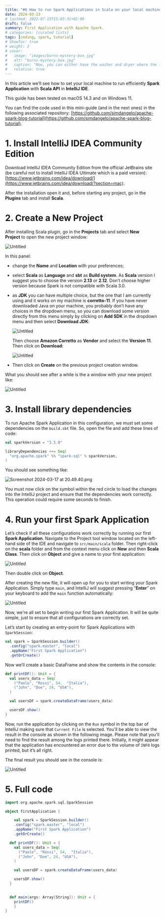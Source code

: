 ```yaml
---
title: "#6 How to run Spark Applications in Scala on your local machine"
date: 2024-03-23
# lastmod: 2022-07-15T15:03:31+02:00
draft: false
summary: First Application with Apache Spark.
# categories: [curated lists]
tags: [coding, spark, tutorial]
# ShowToc: true
# weight: 2
# cover:
#   image: "images/burns-mystery-box.jpg"
#   alt: "burns-mystery-box.jpg"
#   caption: "Now, you can either have the washer and dryer where the lovely Smithers is standing, or you can trade it all in for what's in this box."
#   relative: true
---
```


In this article we’ll see how to set your local machine to run efficiently **Spark Application** with **Scala API** in **IntelliJ IDE**.

This guide has been tested on macOS 14.3 and on Windows 11.

You can find the code used in this mini-guide (and in the next ones) in the following associated repository: [https://github.com/simdangelo/apache-spark-blog-tutorial](https://github.com/simdangelo/apache-spark-blog-tutorial).

# 1. Install IntelliJ IDEA Community Edition

Download IntelliJ IDEA Community Edition from the official JetBrains site (be careful not to install IntelliJ IDEA Ultimate which is a paid version): [https://www.jetbrains.com/idea/download/](https://www.jetbrains.com/idea/download/?section=mac).

After the installation open it and, before starting any project, go in the **Plugins** tab and install **Scala**.

# 2. Create a New Project

After installing Scala plugin, go in the **Projects** tab and select **New Project** to open the new project window:

![Untitled](images/Untitled.png)

In this panel:

- change the **Name** and **Location** with your preferences;
- select **Scala** as **Language** and **sbt** as **Build system**. As **Scala** version I suggest you to choose the version **2.13** or **2.12**. Don’t choose higher version because Spark is not compatible with Scala 3.0.
- as **JDK** you can have multiple choice, but the one that I am currently using and it works on my machine is **corretto-11**. If you have never downloaded Java on your machine, you probably don’t have any choices in the dropdown menu, so you can download some version directly from this menu simply by clicking on **Add SDK** in the dropdown menu and then select **Download JDK**:
    
    ![Untitled](images/Untitled%201.png)
    
    Then choose **Amazon Corretto** as **Vendor** and select the **Version** **11**. Then click on **Download:**
    
    ![Untitled](images/Untitled%202.png)
    
- Then click on **Create** on the previous project creation window.

What you should see after a while is the a window with your new project like:

![Untitled](images/Untitled%203.png)

# 3. Install library dependencies

To run Apache Spark Application in this configuration, we must set some dependencies on the `build.sbt` file. So, open the file and add these lines of code:

```scala
val sparkVersion = "3.5.0"

libraryDependencies ++= Seq(
  "org.apache.spark" %% "spark-sql" % sparkVersion,
)
```

You should see something like:

![Screenshot 2024-03-17 at 20.49.40.png](images/Screenshot_2024-03-17_at_20.49.40.png)

You must now click on the symbol within the red circle to load the changes into the IntelliJ project and ensure that the dependencies work correctly. This operation could require some seconds to finish.

# 4. Run your first Spark Application

Let’s check if all these configurations work correctly by running our first **Spark Application**. Navigate to the Project tool window located on the left-hand side of the IDE and navigate to `src/main/scala` folder. Then right-click on the **scala** folder and from the context menu click on **New** and then **Scala Class**. Then click on **Object** and give a name to your first application:

![Untitled](images/Untitled%204.png)

Then double click on **Object**.

After creating the new file, it will open up for you to start writing your Spark Application. Simply type `main`, and IntelliJ will suggest pressing “**Enter**” on your keyboard to add the `main` function automatically:

![Untitled](images/Untitled%205.png)

Now, we're all set to begin writing our first Spark Application. It will be quite simple, just to ensure that all configurations are correctly set.

Let’s start by creating an entry-point for Spark Applications with `SparkSession`:

```scala
val spark = SparkSession.builder()
  .config("spark.master", "local")
  .appName("First Spark Application")
  .getOrCreate()
```

Now we’ll create a basic DataFrame and show the contents in the console:

```scala
def printDF(): Unit = {
  val users_data = Seq(
    ("Paolo", "Rossi", 54,  "Italia"),
    ("John", "Doe", 24, "USA"),
  )

  val usersDF = spark.createDataFrame(users_data)

  usersDF.show()
}
```

Now, run the application by clicking on the `Run` symbol in the top bar of IntelliJ making sure that `Current File` is selected. You'll be able to view the result in the console as shown in the following image. Please note that you'll need to find the result among the logs printed there. Initially, it might appear that the application has encountered an error due to the volume of `INFO` logs printed, but it’s all right.

The final result you should see in the console is:

![Untitled](images/Untitled%206.png)

# 5. Full code

```scala
import org.apache.spark.sql.SparkSession

object firstApplication {

	val spark = SparkSession.builder()
    .config("spark.master", "local")
    .appName("First Spark Application")
    .getOrCreate()

  def printDF(): Unit = {
    val users_data = Seq(
      ("Paolo", "Rossi", 54,  "Italia"),
      ("John", "Doe", 24, "USA"),
    )

    val usersDF = spark.createDataFrame(users_data)

    usersDF.show()
  }

  
  def main(args: Array[String]): Unit = {
    printDF()
	}
}

```